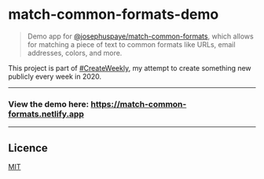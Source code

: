 # match-common-formats-demo

> Demo app for [@josephuspaye/match-common-formats](https://github.com/JosephusPaye/match-common-formats), which allows for matching a piece of text to common formats like URLs, email addresses, colors, and more.

This project is part of [#CreateWeekly](https://dev.to/josephuspaye/createweekly-create-something-new-publicly-every-week-in-2020-1nh9), my attempt to create something new publicly every week in 2020.

---

### View the demo here: <https://match-common-formats.netlify.app>

---

## Licence

[MIT](LICENCE)
